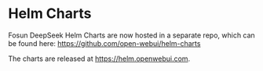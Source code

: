 # Helm Charts
Fosun DeepSeek  Helm Charts are now hosted in a separate repo, which can be found here: https://github.com/open-webui/helm-charts 

The charts are released at https://helm.openwebui.com. 